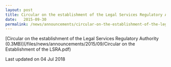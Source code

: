 ```yaml
---
layout: post
title: Circular on the establishment of the Legal Services Regulatory Authority
date:   2015-09-30
permalink: /news/announcements/circular-on-the-establishment-of-the-legal-service-regu
---
```


[Circular on the establishment of the Legal Services Regulatory Authority (0.3MB)](/files/news/announcements/2015/09/Circular on the Establishment of the LSRA.pdf)

<p class="right-side-updated">Last updated on 04 Jul 2018</p> 
